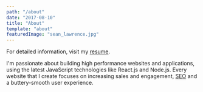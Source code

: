 ```yaml
---
path: "/about"
date: "2017-08-10"
title: "About"
template: "about"
featuredImage: "sean_lawrence.jpg"
---
```


For detailed information, visit my [resume](/resume).

I'm passionate about building high performance websites and applications, using the latest JavaScript technologies like React.js and Node.js. Every website that I create focuses on increasing sales and engagement, [SEO](https://en.wikipedia.org/wiki/Search_engine_optimization) and a buttery-smooth user experience.



